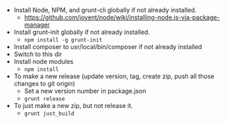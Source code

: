 * Install Node, NPM, and grunt-cli globally if not already installed.
    * https://github.com/joyent/node/wiki/installing-node.js-via-package-manager
* Install grunt-init globally if not already installed.
    * `npm install -g grunt-init`
* Install composer to usr/local/bin/composer if not already installed
* Switch to this dir
* Install node modules
    * `npm install`
* To make a new release (update version, tag, create zip, push all those changes to git origin)
    * Set a new version number in package.json
    * `grunt release`
* To just make a new zip, but not release it.
    * `grunt just_build`
